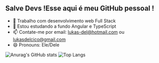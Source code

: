 ## Salve Devs !Esse aqui é meu GitHub pessoal !



- 🔭 Trabalho com desenvolvimento web Full Stack 
- 🌱 Estou estudando a fundo Angular e TypeScript
- 📫 Contate-me por email: lukas-del@hotmail.com ou lukasdelcico@gmail.com
- 😄 Pronouns: Ele/Dele



![Anurag's GitHub stats](https://github-readme-stats.vercel.app/api?username=lucasbastosdelcico&show_icons=true&theme=highcontrast)
![Top Langs](https://github-readme-stats.vercel.app/api/top-langs/?username=lucasbastosdelcico&show_icons=true&layout=compact)

